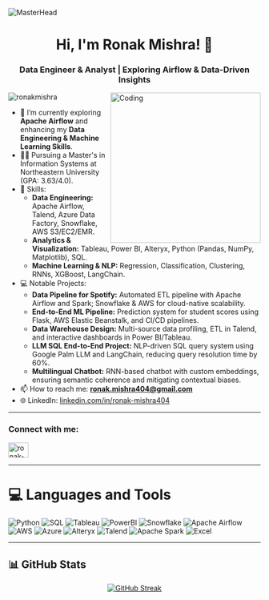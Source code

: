 ![MasterHead](https://i0.wp.com/www.sciencenews.org/wp-content/uploads/2023/04/040823_chatgpt_feat.gif?fit=1024%2C576&ssl=1)

<h1 align="center">Hi, I'm Ronak Mishra! 👋</h1>
<h3 align="center">Data Engineer & Analyst | Exploring Airflow & Data-Driven Insights</h3>

<img align="right" alt="Coding" width="300" src="https://media.tenor.com/iRB7vrvhPR4AAAAi/data-code.gif">

<p align="left"> <img src="https://komarev.com/ghpvc/?username=ronakmishra&label=Profile%20views&color=0e75b6&style=flat" alt="ronakmishra" /> </p>

- 🌱 I’m currently exploring **Apache Airflow** and enhancing my **Data Engineering & Machine Learning Skills**.
- 👨‍🎓 Pursuing a Master's in Information Systems at Northeastern University (GPA: 3.63/4.0).
- 🚀 Skills:
  - **Data Engineering:** Apache Airflow, Talend, Azure Data Factory, Snowflake, AWS S3/EC2/EMR.
  - **Analytics & Visualization:** Tableau, Power BI, Alteryx, Python (Pandas, NumPy, Matplotlib), SQL.
  - **Machine Learning & NLP:** Regression, Classification, Clustering, RNNs, XGBoost, LangChain.
- 💻 Notable Projects:
  - **Data Pipeline for Spotify:** Automated ETL pipeline with Apache Airflow and Spark; Snowflake & AWS for cloud-native scalability.
  - **End-to-End ML Pipeline:** Prediction system for student scores using Flask, AWS Elastic Beanstalk, and CI/CD pipelines.
  - **Data Warehouse Design:** Multi-source data profiling, ETL in Talend, and interactive dashboards in Power BI/Tableau.
  - **LLM SQL End-to-End Project:** NLP-driven SQL query system using Google Palm LLM and LangChain, reducing query resolution time by 60%.
  - **Multilingual Chatbot:** RNN-based chatbot with custom embeddings, ensuring semantic coherence and mitigating contextual biases.
- 📫 How to reach me: **ronak.mishra404@gmail.com**
- 🌐 LinkedIn: [linkedin.com/in/ronak-mishra404](https://linkedin.com/in/ronak-mishra404)

---

<h3 align="left">Connect with me:</h3>
<p align="left">
<a href="https://linkedin.com/in/ronak-mishra404" target="blank"><img align="center" src="https://raw.githubusercontent.com/rahuldkjain/github-profile-readme-generator/master/src/images/icons/Social/linked-in-alt.svg" alt="ronak-mishra404" height="30" width="40" /></a>
</p>

---

# 💻 Languages and Tools

![Python](https://img.shields.io/badge/python-3670A0?style=for-the-badge&logo=python&logoColor=ffdd54) 
![SQL](https://img.shields.io/badge/SQL-%2307405e.svg?style=for-the-badge&logo=sqlite&logoColor=white) 
![Tableau](https://img.shields.io/badge/Tableau-%23E97627.svg?style=for-the-badge&logo=Tableau&logoColor=white) 
![PowerBI](https://img.shields.io/badge/PowerBI-%23F2C811.svg?style=for-the-badge&logo=PowerBI&logoColor=black) 
![Snowflake](https://img.shields.io/badge/Snowflake-%2300C7B7.svg?style=for-the-badge&logo=Snowflake&logoColor=white) 
![Apache Airflow](https://img.shields.io/badge/Apache%20Airflow-%23017CEE.svg?style=for-the-badge&logo=Apache-Airflow&logoColor=white)
![AWS](https://img.shields.io/badge/AWS-%23FF9900.svg?style=for-the-badge&logo=amazonaws&logoColor=white) 
![Azure](https://img.shields.io/badge/Microsoft%20Azure-0078D4?style=for-the-badge&logo=microsoft-azure&logoColor=white)
![Alteryx](https://img.shields.io/badge/Alteryx-%23006CC4.svg?style=for-the-badge&logo=alteryx&logoColor=white) 
![Talend](https://img.shields.io/badge/Talend-%23FF6D01.svg?style=for-the-badge&logo=talend&logoColor=white)
![Apache Spark](https://img.shields.io/badge/Apache%20Spark-E25A1C?style=for-the-badge&logo=apachespark&logoColor=white)
![Excel](https://img.shields.io/badge/Microsoft%20Excel-217346?style=for-the-badge&logo=microsoftexcel&logoColor=white)


---

## 📊 GitHub Stats

<p align="center">
  <a href="https://git.io/streak-stats">
    <img src="https://streak-stats.demolab.com?user=ronakmishra&theme=react&hide_border=true" alt="GitHub Streak" />
  </a>
</p>

